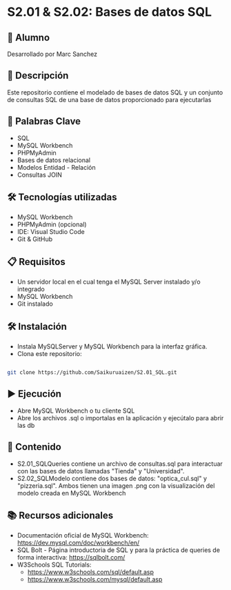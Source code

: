# S2.01 & S2.02: Bases de datos SQL

## 👤 Alumno
Desarrollado por Marc Sanchez

## 📄 Descripción
Este repositorio contiene el modelado de bases de datos SQL y un conjunto de consultas SQL de una base de datos
proporcionado para ejecutarlas

## 🎯 Palabras Clave
- SQL
- MySQL Workbench
- PHPMyAdmin
- Bases de datos relacional
- Modelos Entidad - Relación
- Consultas JOIN

## 🛠️ Tecnologías utilizadas
- MySQL Workbench
- PHPMyAdmin (opcional)
- IDE: Visual Studio Code
- Git & GitHub

## 📋 Requisitos
- Un servidor local en el cual tenga el MySQL Server instalado y/o integrado
- MySQL Workbench
- Git instalado

## 🛠️ Instalación
- Instala MySQLServer y MySQL Workbench para la interfaz gráfica.
- Clona este repositorio:

```bash

git clone https://github.com/Saikuruaizen/S2.01_SQL.git

```

## ▶️ Ejecución
- Abre MySQL Workbench o tu cliente SQL
- Abre los archivos .sql o importalas en la aplicación y ejecútalo para abrir las db

## 📁 Contenido
- S2.01_SQLQueries contiene un archivo de consultas.sql para interactuar con las bases de datos
llamadas "Tienda" y "Universidad".
- S2.02_SQLModelo contiene dos bases de datos: "optica_cul.sql" y "pizzeria.sql". Ambos tienen una imagen .png
con la visualización del modelo creada en MySQL Workbench

## 📚 Recursos adicionales

- Documentación oficial de MySQL Workbench: https://dev.mysql.com/doc/workbench/en/
- SQL Bolt - Página introductoria de SQL y para la práctica de queries de forma interactiva: https://sqlbolt.com/
- W3Schools SQL Tutorials:
    - https://www.w3schools.com/sql/default.asp
    - https://www.w3schools.com/mysql/default.asp

